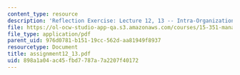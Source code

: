```yaml
---
content_type: resource
description: 'Reflection Exercise: Lecture 12, 13 -- Intra-Organizational Networks'
file: https://ol-ocw-studio-app-qa.s3.amazonaws.com/courses/15-351-managing-the-innovation-process-fall-2002/898a1a04ac45fbd7787a7a2207f40172_assignment12_13.pdf
file_type: application/pdf
parent_uid: 976d0781-b151-19cc-562d-aa81949f8937
resourcetype: Document
title: assignment12_13.pdf
uid: 898a1a04-ac45-fbd7-787a-7a2207f40172
---
```

